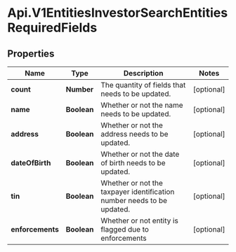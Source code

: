 # Api.V1EntitiesInvestorSearchEntitiesRequiredFields

## Properties

Name | Type | Description | Notes
------------ | ------------- | ------------- | -------------
**count** | **Number** | The quantity of fields that needs to be updated. | [optional] 
**name** | **Boolean** | Whether or not the name needs to be updated. | [optional] 
**address** | **Boolean** | Whether or not the address needs to be updated. | [optional] 
**dateOfBirth** | **Boolean** | Whether or not the date of birth needs to be updated. | [optional] 
**tin** | **Boolean** | Whether or not the taxpayer identification number needs to be updated. | [optional] 
**enforcements** | **Boolean** | Whether or not entity is flagged due to enforcements | [optional] 


